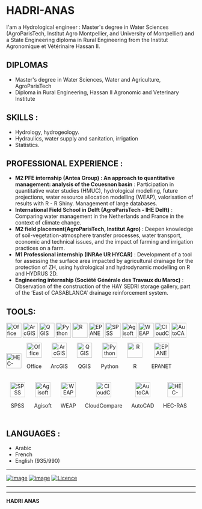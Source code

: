 # HADRI-ANAS
I'am a Hydrological engineer : Master's degree in Water Sciences (AgroParisTech, Institut Agro Montpellier, and University of Montpellier) and a State Engineering diploma in Rural Engineering from the Institut Agronomique et Vétérinaire Hassan II.
## DIPLOMAS
 - Master's degree in Water Sciences, Water and Agriculture, AgroParisTech
 - Diploma in Rural Engineering, Hassan II Agronomic and Veterinary Institute
## SKILLS : 
 - Hydrology, hydrogeology.
 - Hydraulics, water supply and sanitation, irrigation
 - Statistics.
## PROFESSIONAL EXPERIENCE : 
- **M2 PFE internship (Antea Group) : An approach to quantitative management: analysis of the Couesnon basin** : Participation in quantitative water studies (HMUC), hydrological modelling, future projections, water resource allocation modelling (WEAP), valorisation of results with R - R Shiny. Management of large databases.
- **International Field School in Delft (AgroParisTech - IHE Delft)** : Comparing water management in the Netherlands and France in the context of climate change.
- **M2 field placement(AgroParisTech, Institut Agro)** : Deepen knowledge of soil-vegetation-atmosphere transfer processes, water transport, economic and technical issues, and the impact of farming and irrigation practices on a farm.
- **M1 Professional internship (INRAe UR HYCAR)** : Development of a tool for assessing the surface area impacted by agricultural drainage for the protection of ZH, using hydrological and hydrodynamic modelling on R and HYDRUS 2D.
- **Engineering internship (Société Générale des Travaux du Maroc)** : Observation of the construction of the HAY SEDRI storage gallery, part of the ‘East of CASABLANCA’ drainage reinforcement system.
## TOOLS:

<img src="https://github.com/user-attachments/assets/89bc71ff-2e29-4e83-afd3-746578e766f6" alt="Office" width="40"/> 
<img src="https://github.com/user-attachments/assets/56644351-a92c-490d-a75a-ac88e59dc44b" alt="ArcGIS" width="40"/>
<img src="https://github.com/user-attachments/assets/a15533ba-0503-4d2b-94e5-3a674456d0ef" alt="QGIS" width="40"/>
<img src="https://github.com/user-attachments/assets/ae1ec8fa-c3c6-4513-bafd-e8b587421775" alt="Python" width="40"/>
<img src="https://github.com/user-attachments/assets/3cda710d-8ea2-4343-8978-e748dd7f2947" alt="R" width="40"/>
<img src="https://github.com/user-attachments/assets/fc618013-9cc5-4402-a1fd-edb7acc6d2d0" alt="EPANET" width="40"/>
<img src="https://github.com/user-attachments/assets/1ceadc9f-52e4-4cdd-92de-9d8630fb5976" alt="SPSS" width="40"/>
<img src="https://github.com/user-attachments/assets/2c7a2887-79ac-46d1-a53e-a7a49539bff3" alt="Agisoft" width="40"/>
<img src="https://github.com/user-attachments/assets/2a7a7253-0367-4d3d-a8be-8e549eeffcd7" alt="WEAP" width="40"/>
<img src="https://github.com/user-attachments/assets/7a951cfc-5906-4780-8f28-cffd30ba7397" alt="CloudCompare" width="40"/>
<img src="https://github.com/user-attachments/assets/8b2b4599-c22b-43b9-aec5-6f6f87d4a502" alt="AutoCAD" width="40"/>
<img src="https://github.com/user-attachments/assets/a79e6e95-20c9-4280-97d3-b8a483fc7659" alt="HEC-RAS" width="40"/>

<div style="text-align: center; display: inline-block; margin: 10px;">
  <img src="https://github.com/user-attachments/assets/89bc71ff-2e29-4e83-afd3-746578e766f6" alt="Office" width="40"/>
  <p>Office</p>
</div>
<div style="text-align: center; display: inline-block; margin: 10px;">
  <img src="https://github.com/user-attachments/assets/56644351-a92c-490d-a75a-ac88e59dc44b" alt="ArcGIS" width="40"/>
  <p>ArcGIS</p>
</div>
<div style="text-align: center; display: inline-block; margin: 10px;">
  <img src="https://github.com/user-attachments/assets/a15533ba-0503-4d2b-94e5-3a674456d0ef" alt="QGIS" width="40"/>
  <p>QGIS</p>
</div>
<div style="text-align: center; display: inline-block; margin: 10px;">
  <img src="https://github.com/user-attachments/assets/ae1ec8fa-c3c6-4513-bafd-e8b587421775" alt="Python" width="40"/>
  <p>Python</p>
</div>
<div style="text-align: center; display: inline-block; margin: 10px;">
  <img src="https://github.com/user-attachments/assets/3cda710d-8ea2-4343-8978-e748dd7f2947" alt="R" width="40"/>
  <p>R</p>
</div>
<div style="text-align: center; display: inline-block; margin: 10px;">
  <img src="https://github.com/user-attachments/assets/fc618013-9cc5-4402-a1fd-edb7acc6d2d0" alt="EPANET" width="40"/>
  <p>EPANET</p>
</div>
<div style="text-align: center; display: inline-block; margin: 10px;">
  <img src="https://github.com/user-attachments/assets/1ceadc9f-52e4-4cdd-92de-9d8630fb5976" alt="SPSS" width="40"/>
  <p>SPSS</p>
</div>
<div style="text-align: center; display: inline-block; margin: 10px;">
  <img src="https://github.com/user-attachments/assets/2c7a2887-79ac-46d1-a53e-a7a49539bff3" alt="Agisoft" width="40"/>
  <p>Agisoft</p>
</div>
<div style="text-align: center; display: inline-block; margin: 10px;">
  <img src="https://github.com/user-attachments/assets/2a7a7253-0367-4d3d-a8be-8e549eeffcd7" alt="WEAP" width="40"/>
  <p>WEAP</p>
</div>
<div style="text-align: center; display: inline-block; margin: 10px;">
  <img src="https://github.com/user-attachments/assets/7a951cfc-5906-4780-8f28-cffd30ba7397" alt="CloudCompare" width="40"/>
  <p>CloudCompare</p>
</div>
<div style="text-align: center; display: inline-block; margin: 10px;">
  <img src="https://github.com/user-attachments/assets/8b2b4599-c22b-43b9-aec5-6f6f87d4a502" alt="AutoCAD" width="40"/>
  <p>AutoCAD</p>
</div>
<div style="text-align: center; display: inline-block; margin: 10px;">
  <img src="https://github.com/user-attachments/assets/a79e6e95-20c9-4280-97d3-b8a483fc7659" alt="HEC-RAS" width="40"/>
  <p>HEC-RAS</p>
</div>

 ## LANGUAGES : 
- Arabic 
- French 
- English (935/990)

____

[![image](https://img.shields.io/badge/LinkedIn-0077B5?style=for-the-badge&logo=linkedin&logoColor=white)](https://www.linkedin.com/in/anas-hadri/)
[![image](https://img.shields.io/badge/GitHub-100000?style=for-the-badge&logo=github&logoColor=white
)](https://github.com/anashadri/)
[![Licence](https://img.shields.io/github/license/Ileriayo/markdown-badges?style=for-the-badge)](./LICENSE)

___
___
****HADRI ANAS****
